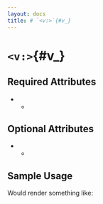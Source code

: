 ```yaml
---
layout: docs
title: # `<v:>`{#v_}
---
```


# `<v:>`{#v_}

## Required Attributes

-   -   

## Optional Attributes

-   -   

## Sample Usage

Would render something like:
